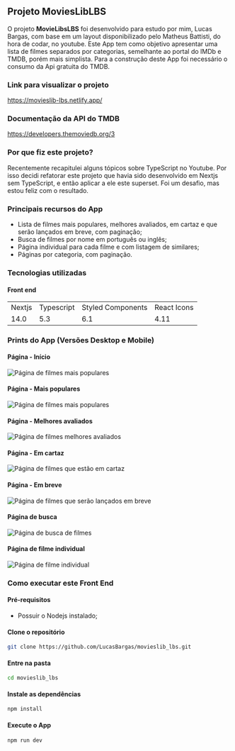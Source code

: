 ## Projeto MoviesLibLBS
O projeto **MovieLibsLBS** foi desenvolvido para estudo por mim, Lucas Bargas, com base em um layout disponibilizado pelo Matheus Battisti, do hora de codar, no youtube. Este App tem como objetivo apresentar uma lista de filmes separados por categorias, semelhante ao portal do IMDb e TMDB, porém mais simplista. Para a construção deste App foi necessário o consumo da Api gratuita do TMDB.

### Link para visualizar o projeto
<https://movieslib-lbs.netlify.app/>

### Documentação da API do TMDB
<https://developers.themoviedb.org/3>

### Por que fiz este projeto?
Recentemente recapitulei alguns tópicos sobre TypeScript no Youtube. Por isso decidi refatorar este projeto que havia sido desenvolvido em Nextjs sem TypeScript, e então aplicar a ele este superset. Foi um desafio, mas estou feliz com o resultado.

### Principais recursos do App
* Lista de filmes mais populares, melhores avaliados, em cartaz e que serão lançados em breve, com paginação;
* Busca de filmes por nome em português ou inglês;
* Página individual para cada filme e com listagem de similares;
* Páginas por categoria, com paginação.

### Tecnologias utilizadas
#### Front end
<table>
  <tr>
    <td>Nextjs</td>
    <td>Typescript</td>
    <td>Styled Components</td>
    <td>React Icons</td>
  </tr>
  <tr>
    <td>14.0</td>
    <td>5.3</td>
    <td>6.1</td>
    <td>4.11</td>
  <tr>
</table>

### Prints do App (Versões Desktop e Mobile)

#### Página - Início
<img alt="Página de filmes mais populares" src="https://github.com/LucasBargas/movies_lib_lbs/assets/76006347/91efc815-db50-46fd-a534-6ce087f245f9">

#### Página - Mais populares
<img alt="Página de filmes mais populares" src="https://github.com/LucasBargas/movies_lib_lbs/assets/76006347/61c7e97f-5639-4695-b2a0-6503500f04cf">

#### Página - Melhores avaliados
<img alt="Página de filmes melhores avaliados" src="https://github.com/LucasBargas/movies_lib_lbs/assets/76006347/88991558-aafe-4eab-bc7a-c2fbaabcebee">

#### Página - Em cartaz
<img alt="Página de filmes que estão em cartaz" src="https://github.com/LucasBargas/movies_lib_lbs/assets/76006347/b196d3d5-f241-4170-9a8d-f731418dcf04">

#### Página - Em breve
<img alt="Página de filmes que serão lançados em breve" src="https://github.com/LucasBargas/movies_lib_lbs/assets/76006347/c45239c0-3bc6-40b2-8582-382ebfa2f6a9">

#### Página de busca
<img alt="Página de busca de filmes" src="https://github.com/LucasBargas/movies_lib_lbs/assets/76006347/4e23f5bd-9c02-4a29-b692-e76438ba340f">

#### Página de filme individual
<img alt="Página de filme individual" src="https://github.com/LucasBargas/movies_lib_lbs/assets/76006347/e5f6e63d-f559-4590-b4bc-5e523d5da25f">

### Como executar este Front End

#### Pré-requisitos
* Possuir o Nodejs instalado;

#### Clone o repositório
```bash
git clone https://github.com/LucasBargas/movieslib_lbs.git
```
#### Entre na pasta
```bash
cd movieslib_lbs
```
#### Instale as dependências
```bash
npm install
```
#### Execute o App
```bash
npm run dev
```
